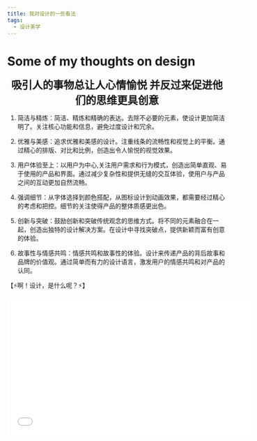 ```yaml
---
title: 我对设计的一些看法
tags:
  - 设计美学
---
```


# Some of my thoughts on design

<center>
<font size=5>  
<b>吸引人的事物总让人心情愉悦  并反过来促进他们的思维更具创意</b> </font></center>  


1. 简洁与精炼：简洁、精炼和精确的表达。去除不必要的元素，使设计更加简洁明了。关注核心功能和信息，避免过度设计和冗余。

2. 优雅与美感：追求优雅和美感的设计。注重线条的流畅性和视觉上的平衡。通过精心的排版、对比和比例，创造出令人愉悦的视觉效果。

3. 用户体验至上：以用户为中心,关注用户需求和行为模式，创造出简单直观、易于使用的产品和界面。通过减少复杂性和提供无缝的交互体验，使用户与产品之间的互动更加自然流畅。

4. 强调细节：从字体选择到颜色搭配，从图标设计到动画效果，都需要经过精心的考虑和把控。细节的关注使得产品的整体质感更出色。

5. 创新与突破：鼓励创新和突破传统观念的思维方式。将不同的元素融合在一起，创造出独特的设计解决方案。在设计中寻找突破点，提供新颖而富有创意的体验。

6. 故事性与情感共鸣：情感共鸣和故事性的体验。设计来传递产品的背后故事和品牌的价值观。通过简单而有力的设计语言，激发用户的情感共鸣和对产品的认同。


【⚡啊！设计，是什么呢？⚡】 
<!-- <iframe src="//player.bilibili.com/player.html?aid=941663394&bvid=BV1pW4y1a7Zu&cid=824513742&p=1" scrolling="no" border="1" frameborder="no" framespacing="0" allowfullscreen="true" style="width: 640px; height: 430px; max-width: 100%"> </iframe> -->
<iframe width="560" height="315" src="//player.bilibili.com/player.html?aid=941663394&bvid=BV1pW4y1a7Zu&cid=824513742&p=1" title="YouTube video player" frameborder="0" allow="accelerometer; clipboard-write; encrypted-media; gyroscope; picture-in-picture; web-share" allowfullscreen></iframe>
